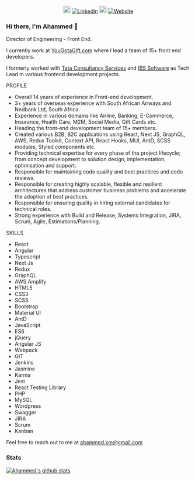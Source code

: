 <p align="center">
  <a href="https://github.com/ahammedkm"><img src="https://img.shields.io/badge/GitHub-100000?style=for-the-badge&logo=github&logoColor=white" alt="banner" href="" height="20"></a>
  <a href="https://www.linkedin.com/in/ahammed/"><img src="https://img.shields.io/badge/LinkedIn-ahammed-blue?style=flat-square&logo=linkedin" alt="LinkedIn" href="https://www.linkedin.com/in/ahammed/"></a>
  <a href="https://stackoverflow.com/users/1149245/ahammed-k-m"><img src="https://img.shields.io/badge/stack%20overflow-FE7A16?logo=stack-overflow&logoColor=white&style=for-the-badge" height="20" alt="Stackoverflow" href="https://stackoverflow.com/users/1149245/ahammed-k-m"/></a>
  <a href="https://ahammedkm.com"><img src="https://img.shields.io/badge/Website-ahmmedkm.com-red?style=flat-square" alt="Website" href="https://ahammedkm.com"/></a>
  </br>
</p>


### Hi there, I'm Ahammed 👋 

Director of Engineering - Front End.

I currently work at [YouGotaGift.com](https://yougotagift.com/) where I lead a team of 15+ front end developers.

I formerly worked with [Tata Consultancy Services](https://tcs.com/) and [IBS Software](https://www.ibsplc.com/) as Tech Lead in various frontend development projects.

PROFILE
<!-- PROFILE-LIST:START -->
- Overall 14 years of experience in Front-end development.
- 3+ years of overseas experience with South African Airways and Nedbank Ltd, South Africa.
- Experience in various domains like Airline, Banking, E-Commerce, Insurance, Health Care, M2M, Social Media, Gift Cards etc.
- Heading the front-end development team of 15+ members.
- Created various B2B, B2C applications using React, Next JS, GraphQL, AWS, Redux Toolkit, Context API, React Hooks, MUI, AntD, SCSS modules, Styled components etc.
- Providing technical expertise for every phase of the project lifecycle; from concept development to solution design, implementation, optimisation and support.
- Responsible for maintaining code quality and best practices and code reviews.
- Responsible for creating highly scalable, flexible and resilient architectures that address customer business problems and accelerate the adoption of best practices.
- Responsible for ensuring quality in hiring external candidates for technical roles.
- Strong experience with Build and Release, Systems Integration, JIRA, Scrum, Agile, Estimations/Planning.
<!-- PROFILE-LIST:START -->
SKILLS

- React
- Angular
- Typescript
- Next Js
- Redux
- GraphQL
- AWS Amplify
- HTML5
- CSS3
- SCSS
- Bootstrap
- Material UI
- AntD
- JavaScript
- ES6
- jQuery
- Angular JS
- Webpack
- GIT
- Jenkins
- Jasmine
- Karma
- Jest
- React Testing Library
- PHP
- MySQL
- Wordpress
- Swagger
- JIRA
- Scrum
- Kanban

Feel free to reach out to me at ahammed.km@gmail.com


### Stats

[![Ahammed's github stats](https://github-readme-stats.vercel.app/api?username=ahammedkm&theme=dark)](https://github.com/ahammedkm)
